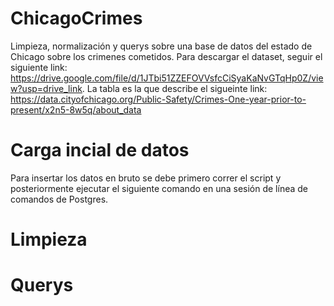 # ChicagoCrimes
Limpieza, normalización y querys sobre una base de datos del estado de Chicago sobre los crimenes cometidos.
Para descargar el dataset, seguir el siguiente link: https://drive.google.com/file/d/1JTbi51ZZEFOVVsfcCiSyaKaNvGTqHp0Z/view?usp=drive_link. 
La tabla es la que describe el sigueinte link: https://data.cityofchicago.org/Public-Safety/Crimes-One-year-prior-to-present/x2n5-8w5q/about_data
# Carga incial de datos
Para insertar los datos en bruto se debe primero correr el script   y posteriormente ejecutar el siguiente comando en una sesión de línea de comandos de Postgres.
# Limpieza
# Querys
